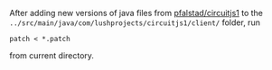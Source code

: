 After adding new versions of java files from [pfalstad/circuitjs1](https://github.com/pfalstad/circuitjs1) to the `../src/main/java/com/lushprojects/circuitjs1/client/` folder, run

```
patch < *.patch
```

from current directory.